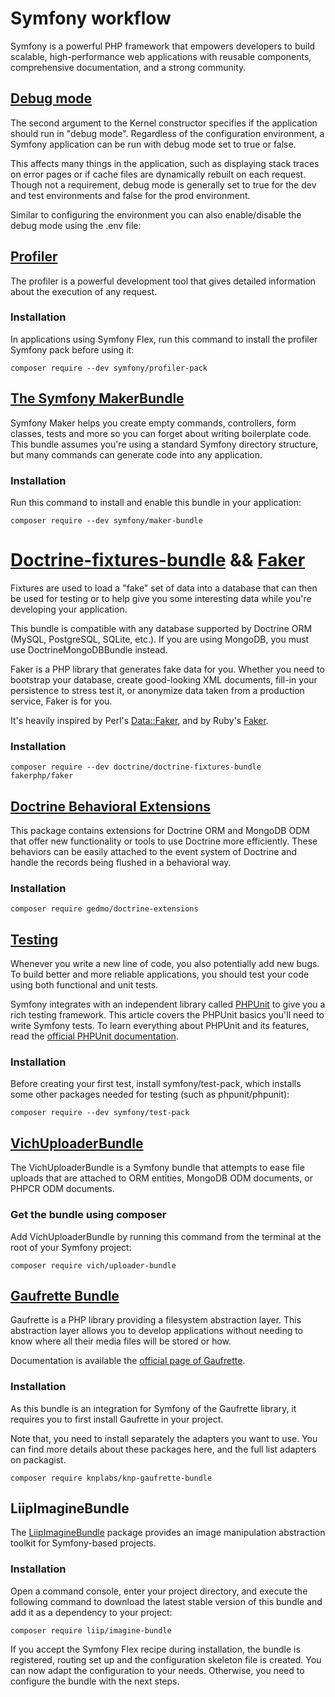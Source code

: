 # Symfony workflow

Symfony is a powerful PHP framework that empowers developers to build scalable, high-performance web applications with
reusable components, comprehensive documentation, and a strong community.

## [Debug mode](https://symfony.com/doc/current/configuration/front_controllers_and_kernel.html#debug-mode)

The second argument to the Kernel constructor specifies if the application should run in "debug mode". Regardless of the
configuration environment, a Symfony application can be run with debug mode set to true or false.

This affects many things in the application, such as displaying stack traces on error pages or if cache files are
dynamically rebuilt on each request. Though not a requirement, debug mode is generally set to true for the dev and test
environments and false for the prod environment.

Similar to configuring the environment you can also enable/disable the debug mode using the .env file:

## [Profiler](https://symfony.com/doc/current/profiler.html)

The profiler is a powerful development tool that gives detailed information about the execution of any request.

### Installation

In applications using Symfony Flex, run this command to install the profiler Symfony pack before using it:

```shell
composer require --dev symfony/profiler-pack
```

## [The Symfony MakerBundle](https://symfony.com/bundles/SymfonyMakerBundle/current/index.html)

Symfony Maker helps you create empty commands, controllers, form classes, tests and more so you can forget about writing
boilerplate code. This bundle assumes you're using a standard Symfony directory structure, but many commands can
generate code into any application.

### Installation

Run this command to install and enable this bundle in your application:

```shell
composer require --dev symfony/maker-bundle 
```

# [Doctrine-fixtures-bundle](https://symfony.com/bundles/DoctrineFixturesBundle/current/index.html) && [Faker](https://fakerphp.org/)

Fixtures are used to load a "fake" set of data into a database that can then be used for testing or to help give you
some interesting data while you're developing your application.

This bundle is compatible with any database supported by Doctrine ORM (MySQL, PostgreSQL, SQLite, etc.). If you are
using MongoDB, you must use DoctrineMongoDBBundle instead.

Faker is a PHP library that generates fake data for you. Whether you need to bootstrap your database, create
good-looking XML documents, fill-in your persistence to stress test it, or anonymize data taken from a production
service, Faker is for you.

It's heavily inspired by Perl's [Data::Faker](https://metacpan.org/pod/Data::Faker), and by
Ruby's [Faker](https://rubygems.org/gems/faker).

### Installation

```shell
composer require --dev doctrine/doctrine-fixtures-bundle fakerphp/faker
```

## [Doctrine Behavioral Extensions](https://github.com/doctrine-extensions/DoctrineExtensions)

This package contains extensions for Doctrine ORM and MongoDB ODM that offer new functionality or tools to use Doctrine
more efficiently. These behaviors can be easily attached to the event system of Doctrine and handle the records being
flushed in a behavioral way.

### Installation

```shell
composer require gedmo/doctrine-extensions
```

## [Testing](https://symfony.com/doc/current/testing.html)

Whenever you write a new line of code, you also potentially add new bugs. To build better and more reliable
applications, you should test your code using both functional and unit tests.

Symfony integrates with an independent library called [PHPUnit](https://phpunit.de/) to give you a rich testing
framework. This article covers the PHPUnit basics you'll need to write Symfony tests. To learn everything about PHPUnit
and its features, read the [official PHPUnit documentation](https://docs.phpunit.de/en/12.3/).

### Installation

Before creating your first test, install symfony/test-pack, which installs some other packages needed for testing (such
as phpunit/phpunit):

```shell
composer require --dev symfony/test-pack
```

## [VichUploaderBundle](https://github.com/dustin10/VichUploaderBundle)

The VichUploaderBundle is a Symfony bundle that attempts to ease file uploads that are attached to ORM entities, MongoDB
ODM documents, or PHPCR ODM documents.

### Get the bundle using composer

Add VichUploaderBundle by running this command from the terminal at the root of your Symfony project:

```shell
composer require vich/uploader-bundle
```

## [Gaufrette Bundle](https://github.com/KnpLabs/KnpGaufretteBundle)

Gaufrette is a PHP library providing a filesystem abstraction layer. This abstraction layer allows you to develop
applications without needing to know where all their media files will be stored or how.

Documentation is available the [official page of Gaufrette](https://github.com/KnpLabs/Gaufrette).

### Installation

As this bundle is an integration for Symfony of the Gaufrette library, it requires you to first install Gaufrette in
your project.

Note that, you need to install separately the adapters you want to use. You can find more details about these packages
here, and the full list adapters on packagist.

```shell
composer require knplabs/knp-gaufrette-bundle
```

## LiipImagineBundle

The [LiipImagineBundle](https://github.com/liip/LiipImagineBundle) package provides an image manipulation abstraction
toolkit for Symfony-based projects.

### Installation

Open a command console, enter your project directory, and execute the following command to download the latest stable
version of this bundle and add it as a dependency to your project:

```shell
composer require liip/imagine-bundle
```

If you accept the Symfony Flex recipe during installation, the bundle is registered, routing set up and the
configuration skeleton file is created. You can now adapt the configuration to your needs. Otherwise, you need to
configure the bundle with the next steps.
